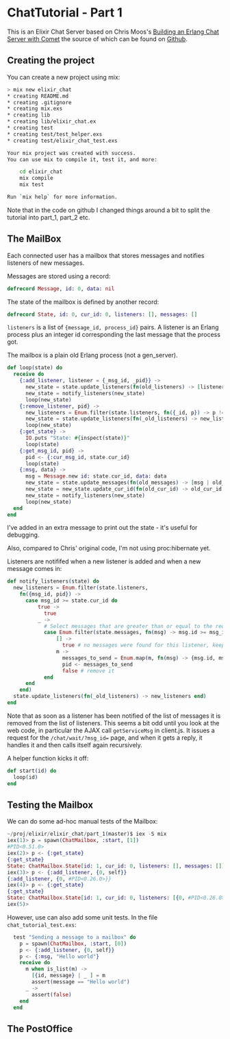 # ChatTutorial - Part 1

This is an Elixir Chat Server based on Chris Moos's
[Building an Erlang Chat Server with Comet](http://www.chrismoos.com/2009/09/28/building-an-erlang-chat-server-with-comet-part-1)
the source of which can be found on [Github](https://github.com/chrismoos/erl_chat_tutorial).

Creating the project
--------------------

You can create a new project using mix:

```sh
> mix new elixir_chat
* creating README.md
* creating .gitignore
* creating mix.exs
* creating lib
* creating lib/elixir_chat.ex
* creating test
* creating test/test_helper.exs
* creating test/elixir_chat_test.exs

Your mix project was created with success.
You can use mix to compile it, test it, and more:

    cd elixir_chat
    mix compile
    mix test

Run `mix help` for more information.
```

Note that in the code on github I changed things around a bit to split the tutorial into part_1, part_2 etc.

The MailBox
-----------

Each connected user has a mailbox that stores messages and notifies listeners of new messages.

Messages are stored using a record:

```elixir
defrecord Message, id: 0, data: nil
```

The state of the mailbox is defined by another record:

```elixir
defrecord State, id: 0, cur_id: 0, listeners: [], messages: []
```

`listeners` is a list of `{message_id, process_id}` pairs. A listener is an Erlang
process plus an integer id corresponding the last message that the process got.

The mailbox is a plain old Erlang process (not a gen_server).

```elixir
def loop(state) do
  receive do
    {:add_listener, listener = {_msg_id, _pid}} ->
      new_state = state.update_listeners(fn(old_listeners) -> [listener | old_listeners] end)
      new_state = notify_listeners(new_state)
      loop(new_state)
    {:remove_listener, pid} ->
      new_listeners = Enum.filter(state.listeners, fn({_id, p}) -> p != pid end)
      new_state = state.update_listeners(fn(_old_listeners) -> new_listeners end)
      loop(new_state)
    {:get_state} ->
      IO.puts "State: #{inspect(state)}"
      loop(state)
    {:get_msg_id, pid} ->
      pid <- {:cur_msg_id, state.cur_id}
      loop(state)
    {:msg, data} ->
      msg = Message.new id: state.cur_id, data: data
      new_state = state.update_messages(fn(old_messages) -> [msg | old_messages] end)
      new_state = new_state.update_cur_id(fn(old_cur_id) -> old_cur_id + 1 end)
      new_state = notify_listeners(new_state)
      loop(new_state)
  end
end
```

I've added in an extra message to print out the state - it's useful for debugging.

Also, compared to Chris' original code, I'm not using proc:hibernate yet.

Listeners are notififed when a new listener is added and when a new message comes in:

```elixir
def notify_listeners(state) do
  new_listeners = Enum.filter(state.listeners, 
    fn({msg_id, pid}) ->
      case msg_id >= state.cur_id do
          true -> 
            true
          _ ->
            # Select messages that are greater than or equal to the requested ID
            case Enum.filter(state.messages, fn(msg) -> msg.id >= msg_id end) do
                [] -> 
                  true # no messages were found for this listener, keep it in the list
                m -> 
                  messages_to_send = Enum.map(m, fn(msg) -> {msg.id, msg.data} end) 
                  pid <- messages_to_send
                  false # remove it
            end
      end
    end)
  state.update_listeners(fn(_old_listeners) -> new_listeners end)
end
```

Note that as soon as a listener has been notified of the list of messages it is 
removed from the list of listeners. This seems a bit odd until you look at the 
web code, in particular the AJAX call `getServiceMsg` in client.js. It issues a request
for the `/chat/wait/?msg_id=` page, and when it gets a reply, it handles it and then 
calls itself again recursively. 

A helper function kicks it off:

```elixir
def start(id) do
  loop(id)
end
```

Testing the Mailbox
-------------------

We can do some ad-hoc manual tests of the Mailbox: 

```elixir
~/proj/elixir/elixir_chat/part_1(master)$ iex -S mix
iex(1)> p = spawn(ChatMailbox, :start, [1])
#PID<0.51.0>
iex(2)> p <- {:get_state}
{:get_state}
State: ChatMailbox.State[id: 1, cur_id: 0, listeners: [], messages: []]
iex(3)> p <- {:add_listener, {0, self}}
{:add_listener, {0, #PID<0.26.0>}}
iex(4)> p <- {:get_state}
{:get_state}
State: ChatMailbox.State[id: 1, cur_id: 0, listeners: [{0, #PID<0.26.0>}], messages: []]
iex(5)>
```

However, use can also add some unit tests. In the file `chat_tutorial_test.exs`:

```elixir
  test "Sending a message to a mailbox" do
    p = spawn(ChatMailbox, :start, [0])
    p <- {:add_listener, {0, self}}
    p <- {:msg, "Hello world"}
    receive do
      m when is_list(m) ->
        [{id, message} | _ ] = m
        assert(message == "Hello world")
      _ -> 
        assert(false)
    end
  end
```

The PostOffice
--------------




